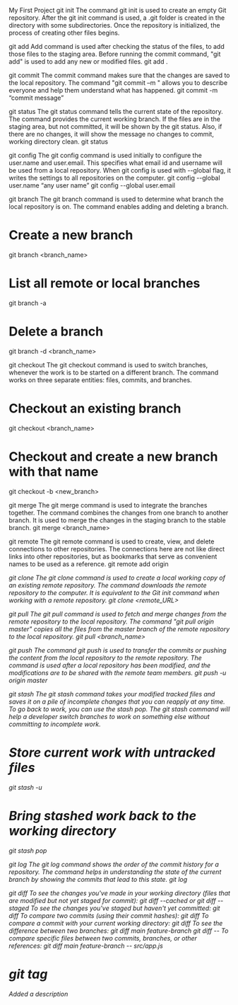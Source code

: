 My First Project
git init
The command git init is used to create an empty Git repository. 
After the git init command is used, a .git folder is created in the directory with some subdirectories. Once the repository is initialized, the process of creating other files begins.

git add
Add command is used after checking the status of the files, to add those files to the staging area.
Before running the commit command, "git add" is used to add any new or modified files.
git add .

git commit
The commit command makes sure that the changes are saved to the local repository.
The command "git commit –m <message>" allows you to describe everyone and help them understand what has happened.
git commit -m “commit message”

git status
The git status command tells the current state of the repository.
The command provides the current working branch. If the files are in the staging area, but not committed, it will be shown by the git status. Also, if there are no changes, it will show the message no changes to commit, working directory clean.
git status

git config
The git config command is used initially to configure the user.name and user.email. This specifies what email id and username will be used from a local repository.
When git config is used with --global flag, it writes the settings to all repositories on the computer.
git config --global user.name “any user name”
git config --global user.email <email id>

git branch
The git branch command is used to determine what branch the local repository is on.
The command enables adding and deleting a branch.
# Create a new branch
  git branch <branch_name>

# List all remote or local branches
  git branch -a

# Delete a branch
  git branch -d <branch_name>


git checkout
The git checkout command is used to switch branches, whenever the work is to be started on a different branch.
The command works on three separate entities: files, commits, and branches.
# Checkout an existing branch
  git checkout <branch_name>

# Checkout and create a new branch with that name
  git checkout -b <new_branch>

git merge
The git merge command is used to integrate the branches together. The command combines the changes from one branch to another branch. 
It is used to merge the changes in the staging branch to the stable branch.
  git merge <branch_name>


git remote 
The git remote command is used to create, view, and delete connections to other repositories. 
The connections here are not like direct links into other repositories, but as bookmarks that serve as convenient names to be used as a reference.
git remote add origin <address>

git clone
The git clone command is used to create a local working copy of an existing remote repository.
The command downloads the remote repository to the computer. It is equivalent to the Git init command when working with a remote repository.
git clone <remote_URL>

git pull 
The git pull command is used to fetch and merge changes from the remote repository to the local repository.
The command "git pull origin master" copies all the files from the master branch of the remote repository to the local repository.
git pull <branch_name> <remote URL>


git push
The command git push is used to transfer the commits or pushing the content from the local repository to the remote repository.
The command is used after a local repository has been modified, and the modifications are to be shared with the remote team members.
git push -u origin master

git stash
The git stash command takes your modified tracked files and saves it on a pile of incomplete changes that you can reapply at any time. To go back to work, you can use the stash pop.
The git stash command will help a developer switch branches to work on something else without committing to incomplete work.
# Store current work with untracked files
  git stash -u

# Bring stashed work back to the working directory
  git stash pop

git log
The git log command shows the order of the commit history for a repository.
The command helps in understanding the state of the current branch by showing the commits that lead to this state.
git log

git diff
To see the changes you've made in your working directory (files that are modified but not yet staged for commit):
git diff --cached  or git diff --staged
To see the changes you've staged but haven't yet committed:
git diff <commit1> <commit2>
To compare two commits (using their commit hashes):
git diff <commit>
To compare a commit with your current working directory:
git diff <branch1> <branch2>
To see the difference between two branches:
git diff main feature-branch
git diff <source> <target> -- <file-path>
To compare specific files between two commits, branches, or other references:
git diff main feature-branch -- src/app.js

# git tag
Added a description
